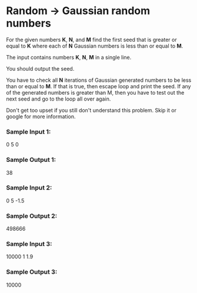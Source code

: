 # Random -> Gaussian random numbers 

For the given numbers **K**, **N**, and **M** find the first seed that is greater or equal to **K** where each of **N** Gaussian numbers is less than or equal to **M**.

The input contains numbers **K**, **N**, **M** in a single line.

You should output the seed.

You have to check all **N** iterations of Gaussian generated numbers to be less than or equal to **M**. If that is true, then escape loop and print the seed. If any of the generated numbers is greater than M, then you have to test out the next seed and go to the loop all over again.

Don't get too upset if you still don't understand this problem. Skip it or google for more information.

### Sample Input 1:

0 5 0

### Sample Output 1:

38

### Sample Input 2:

0 5 -1.5

### Sample Output 2:

498666

### Sample Input 3:

10000 1 1.9

### Sample Output 3:

10000
